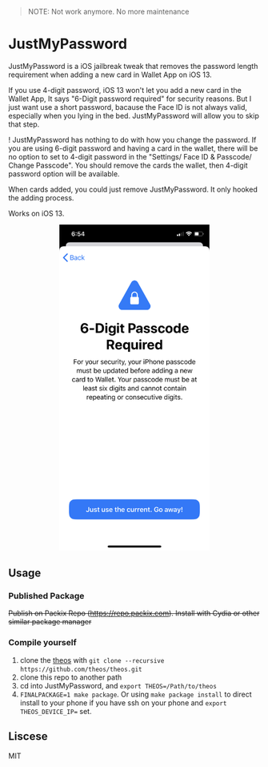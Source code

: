 > NOTE: Not work anymore. No more maintenance

# JustMyPassword

JustMyPassword is a iOS jailbreak tweak that removes the password length requirement
when adding a new card in Wallet App on iOS 13.

If you use 4-digit password, iOS 13 won't let you add a new card in the Wallet App,
It says "6-Digit password required" for security reasons. But I just want use a short password, 
bacause the Face ID is not always valid, especially when you lying in the bed. JustMyPassword
will allow you to skip that step.

! JustMyPassword has nothing to do with how you change the password. If you are using 6-digit 
password and having a card in the wallet, there will be no option to set to 4-digit password
in the "Settings/ Face ID & Passcode/ Change Passcode". You should remove the cards the wallet,
then 4-digit password option will be available. 

When cards added, you could just remove JustMyPassword. It only hooked the adding process.

Works on iOS 13.

<p align="center"><img src="/etc/screenshot.png" width="300"></p>


## Usage

### Published Package

~~Publish on Packix Repo (https://repo.packix.com). Install with Cydia or other similar package manager~~

### Compile yourself

1. clone the [theos](https://github.com/theos/theos) with `git clone --recursive https://github.com/theos/theos.git`
2. clone this repo to another path
3. cd into JustMyPassword, and `export THEOS=/Path/to/theos`
4. `FINALPACKAGE=1 make package`. Or using `make package install` to direct install to your phone if 
    you have ssh on your phone and `export THEOS_DEVICE_IP=` set.


## Liscese

MIT
